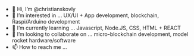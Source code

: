 - 👋 Hi, I’m @christianskovly
- 👀 I’m interested in ... UX/UI + App development, blockchain, Raspi/Arduino development
- 🌱 I’m currently learning ... Javascript, Node.JS, CSS, HTML + REACT
- 💞️ I’m looking to collaborate on ... micro-blockchain development, model rocket hardware/software
- 📫 How to reach me ... 

<!---
christianskovly/christianskovly is a ✨ special ✨ repository because its `README.md` (this file) appears on your GitHub profile.
You can click the Preview link to take a look at your changes.
--->

